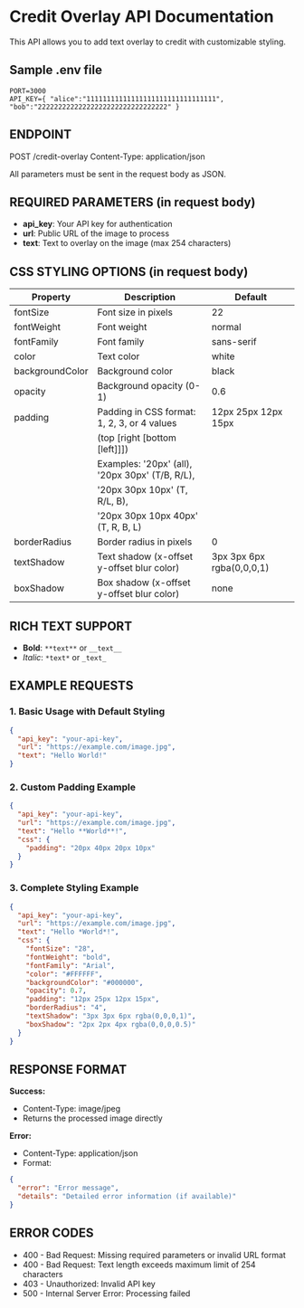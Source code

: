 # Credit Overlay API Documentation

This API allows you to add text overlay to credit with customizable styling.

## Sample .env file
```env
PORT=3000
API_KEY={ "alice":"11111111111111111111111111111111", "bob":"22222222222222222222222222222222" }
```

## ENDPOINT
POST /credit-overlay
Content-Type: application/json

All parameters must be sent in the request body as JSON.

## REQUIRED PARAMETERS (in request body)
- **api_key**: Your API key for authentication
- **url**: Public URL of the image to process
- **text**: Text to overlay on the image (max 254 characters)

## CSS STYLING OPTIONS (in request body)
| Property         | Description                                      | Default                |
|------------------|--------------------------------------------------|------------------------|
| fontSize         | Font size in pixels                              | 22                     |
| fontWeight       | Font weight                                      | normal                 |
| fontFamily       | Font family                                      | sans-serif             |
| color            | Text color                                       | white                  |
| backgroundColor  | Background color                                 | black                  |
| opacity          | Background opacity (0-1)                         | 0.6                    |
| padding          | Padding in CSS format: 1, 2, 3, or 4 values      | 12px 25px 12px 15px    |
|                  | (top [right [bottom [left]]])                    |                        |
|                  | Examples: '20px' (all), '20px 30px' (T/B, R/L),  |                        |
|                  | '20px 30px 10px' (T, R/L, B),                    |                        |
|                  | '20px 30px 10px 40px' (T, R, B, L)               |                        |
| borderRadius     | Border radius in pixels                          | 0                      |
| textShadow       | Text shadow (x-offset y-offset blur color)        | 3px 3px 6px rgba(0,0,0,1) |
| boxShadow        | Box shadow (x-offset y-offset blur color)         | none                   |

## RICH TEXT SUPPORT
- **Bold**:   `**text**` or `__text__`
- *Italic*: `*text*` or `_text_`

## EXAMPLE REQUESTS

### 1. Basic Usage with Default Styling
```json
{
  "api_key": "your-api-key",
  "url": "https://example.com/image.jpg",
  "text": "Hello World!"
}
```

### 2. Custom Padding Example
```json
{
  "api_key": "your-api-key",
  "url": "https://example.com/image.jpg",
  "text": "Hello **World**!",
  "css": {
    "padding": "20px 40px 20px 10px"
  }
}
```

### 3. Complete Styling Example
```json
{
  "api_key": "your-api-key",
  "url": "https://example.com/image.jpg",
  "text": "Hello *World*!",
  "css": {
    "fontSize": "28",
    "fontWeight": "bold",
    "fontFamily": "Arial",
    "color": "#FFFFFF",
    "backgroundColor": "#000000",
    "opacity": 0.7,
    "padding": "12px 25px 12px 15px",
    "borderRadius": "4",
    "textShadow": "3px 3px 6px rgba(0,0,0,1)",
    "boxShadow": "2px 2px 4px rgba(0,0,0,0.5)"
  }
}
```

## RESPONSE FORMAT
**Success:**
- Content-Type: image/jpeg
- Returns the processed image directly

**Error:**
- Content-Type: application/json
- Format:
```json
{
  "error": "Error message",
  "details": "Detailed error information (if available)"
}
```

## ERROR CODES
- 400 - Bad Request: Missing required parameters or invalid URL format
- 400 - Bad Request: Text length exceeds maximum limit of 254 characters
- 403 - Unauthorized: Invalid API key
- 500 - Internal Server Error: Processing failed 